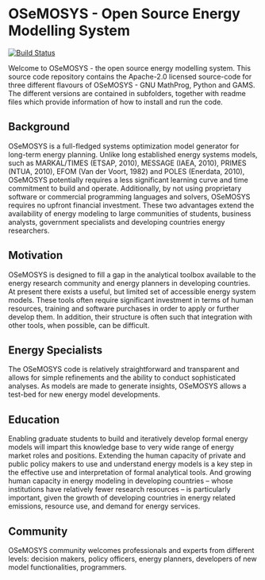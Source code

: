 # OSeMOSYS - Open Source Energy Modelling System

[![Build Status](https://travis-ci.com/KTH-dESA/OSeMOSYS.svg?branch=master)](https://travis-ci.com/KTH-dESA/OSeMOSYS)

Welcome to OSeMOSYS - the open source energy modelling system. This source code
repository contains the Apache-2.0 licensed source-code for three different
flavours of OSeMOSYS - GNU MathProg, Python and GAMS.
The different versions are contained in subfolders, together with readme files
which provide information of how to install and run the code.

## Background

OSeMOSYS is a full-fledged systems optimization model generator for long-term
energy planning.
Unlike long established energy systems models,
such as MARKAL/TIMES (ETSAP, 2010), MESSAGE (IAEA, 2010), PRIMES (NTUA, 2010),
EFOM (Van der Voort, 1982) and POLES (Enerdata, 2010),
OSeMOSYS potentially requires a less significant learning curve and time
commitment to build and operate. 
Additionally, by not using proprietary software or commercial programming
languages and solvers, OSeMOSYS requires no upfront financial investment.
These two advantages extend the availability of energy modeling 
to large communities of students, business analysts, government specialists
and developing countries energy researchers.

## Motivation

OSeMOSYS is designed to fill a gap in the analytical toolbox available to the energy research community and energy planners in developing countries. At present there exists a useful, but limited set of accessible energy system models. These tools often require significant investment in terms of human resources, training and software purchases in order to apply or further develop them. In addition, their structure is often such that integration with other tools, when possible, can be difficult.

## Energy Specialists

The OSeMOSYS code is relatively straightforward and transparent and allows for simple refinements and the ability to conduct sophisticated analyses. As models are made to generate insights, OSeMOSYS allows a test-bed for new energy model developments.

## Education

Enabling graduate students to build and iteratively develop formal energy models will impart this knowledge base to very wide range of energy market roles and positions. Extending the human capacity of private and public policy makers to use and understand energy models is a key step in the effective use and interpretation of formal analytical tools. And growing human capacity in energy modeling in developing countries – whose institutions have relatively fewer research resources – is particularly important, given the growth of developing countries in energy related emissions, resource use, and demand for energy services. 

## Community

OSeMOSYS community welcomes professionals and experts from different levels: decision makers, policy officers, energy planners, developers of new model functionalities, programmers.
